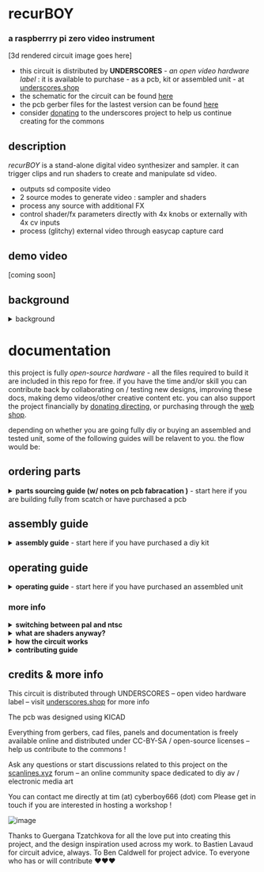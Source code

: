 # recurBOY

### a raspberrry pi zero video instrument

[3d rendered circuit image goes here]

- this circuit is distributed by __UNDERSCORES__ - _an open video hardware label_ : it is available to purchase - as a pcb, kit or assembled unit - at [underscores.shop](https://underscores.shop/_recurboy_/)
- the schematic for the circuit can be found [here](/hardware/schematic.pdf)
- the pcb gerber files for the lastest version can be found [here](/hardware/gerber_latest.zip)
- consider [donating](https://liberapay.com/underscores/) to the underscores project to help us continue creating for the commons

## description

_recurBOY_ is a stand-alone digital video synthesizer and sampler. it can trigger clips and run shaders to create and manipulate sd video. 

- outputs sd composite video
- 2 source modes to generate video : sampler and shaders
- process any source with additional FX
- control shader/fx parameters directly with 4x knobs or externally with 4x cv inputs
- process (glitchy) external video through easycap capture card


## demo video

[coming soon]

## background

<details><summary>background</summary>

recurBOY was originally designed in 2019 by tim & guergana to be built together with others in group workshop soldering sessions - the design is a spinoff from [r_e_c_u_r](https://github.com/cyberboy666/r_e_c_u_r) an existing project tim created and maintains. r_e_c_u_r is simple to assemble but more complex to operate due to its scope and customizablity. recurBOY distills the best parts, aiming to be simpler and more beginner friendly. it uses cheaper parts and runs on a raspberry pi zero which can be a fraction the price of the pi3 used in r_e_c_u_r.


</details>

# documentation

this project is fully _open-source hardware_ - all the files required to build it are included in this repo for free. if you have the time and/or skill you can contribute back by collaborating on / testing new designs, improving these docs, making demo videos/other creative content etc. you can also support the project financially by [donating directing](https://liberapay.com/underscores/), or purchasing through the [web shop](https://underscores.shop).

depending on whether you are going fully diy or buying an assembled and tested unit, some of the following guides will be relavent to you. the flow would be:

## ordering parts

<details><summary><b>parts sourcing guide (w/ notes on pcb fabracation )</b> - start here if you are building fully from scatch or have purchased a pcb</summary>

i try to source all the parts i can from either:
- [tayda](https://www.taydaelectronics.com/) ; cheaper for common parts like resistors etc, also good for mechanical parts like switches and buttons
- [mouser](https://www.mouser.de/) ; has lots more options, speciality video ic's, can sometimes cost more (free shipping on orders over 50euros)
- other ; ocationally there will be parts which will need to be sourced elsewhere - usaully either aliexpress, ebay or amazon etc...

take a look at the [full_bom](/hardware/bom/full_bom.csv) for this project to see where i am sourcing each part from
  

## import into tayda

- go to the [tayda quick order](https://www.taydaelectronics.com/quick-order/) and in bottom corner choose _add from file_
- select the file [tayda_bom.csv](../hardware/bom/tayda_bom.csv) in the BOM folder (you will have to download it first or clone this repo)
- after importing select _add to cart_
- __NOTE:__ the minimum value for resistors is 10, so you may need to modify these values to add to cart (or if they are already modified here you will need to see the  full_bom for actual part QTY) 

- OPTIONAL: it is a good idea to add some dip-ic sockets and 2.54pin headers/sockets to your tayda order if you dont have them around already
  
## import into mouser

- go to [mouser bom tool](https://nz.mouser.com/Bom/) and click _upload spreadsheet_
- select the file [mouser_bom.csv](../hardware/bom/mouser_bom.csv) in this folder (you will have to download it first or clone this repo), then _upload my spreadsheet_ and _next_
- ensure that __Mouser Part Number__ is selected in the dropdown above the first row, then _next_, _process_
- if everything looks correct can now put _add to basket_

# ordering pcbs

you can support this project by buying individual pcbs from the [shop](https://underscores.shop). if you would rather have pcbs fabricated from gerbers directly the file you need is [here](/hardware/gerber_latest.zip) 

- i get my pcbs fabricated from [jlcpcb](https://cart.jlcpcb.com/quote) - 5 is the minumum order per design
- upload the zip file with the `add gerber file` button
- the default settings are mostly fine - set the __PCB Qty__ and __PCB Color__ settings (you can check that the file looks correct with pcb veiwer)
- it may be best to combine orders with other pcbs you want to have fab'd since the shipping can cost more than the items - also orginising group buys is a good way to distribute the extra pcbs /costs 
  
i often use jlcpcb because they are reliable, cheap and give you an option of colours. remember though that the cheapest Chinese fab houses are not always the most ethical or environmently friendly - if you can afford it consider supporting local companies. 

</details>

## assembly guide

<details><summary><b>assembly guide</b> - start here if you have purchased a diy kit</summary>
  

## interactive BOM for build guiding

follow this link to view the [interactive BOM](https://htmlpreview.github.io/?https://github.com/cyberboy666/recurBOY/blob/main/hardware/bom/ibom.html)
  


## general solder advices

- remember to heat pad first (2-3seconds), then add solder, then continue to heat (1-2seconds)

- Checkout the web-comic [soldering is easy](https://mightyohm.com/files/soldercomic/FullSolderComic_EN.pdf) for more soldering advice
  
## specific assembly advice

### Step 1: R1 - R4, D1 - D8
start by placing the resistors and diodes. it is important that the diodes are placed in the correct direction ! for resistors it does not matter.

### Step 2: J8, J6
there are two parts that need to be placed from the bottom. this is so the raspberry pi can be attached underneath. turn the board over and find j8 - the 2x20 pin socket will connect to the pi0 gpio pins. it is very important that these are soldered on straight. next to this is j6 – a double pin socket that will connect to the pi0 tv out.

### Step 3: U1, SW1-5, J9
flip back to the front. now you can solder the ic and buttons. use the ic socket. also try to make sure the 5-way button is straight before soldering all the pins

### Step 4: J5
for screen make sure the included 8x1 pin header is soldered to it first - with short pin end to the screen. then you can solder the screen - with long header pin ends through the recurBOY pcb.

### Step 5: J1-4, J7
next solder the top row of jacks and the RCA connector

### Step 6: RV1 - RV5
now you can solder the potentiometers.

you may need to also solder the 2x20 gpio-header to the raspberry pi and a 1x2 pin-header for the tv-out - then your raspberry pi should slot into the bottom of the pcb.

### flashing image to sd card

you can flash the recurBOY image to a sd card if you didnt get one from me, or to update its firmware.  download [the image here](https://s3.eu-central-1.wasabisys.com/underscores-storage/recurBoyFeb2020.img.gz) and install an image-flashing program like [etcher](https://www.balena.io/etcher/) - select the downloaded zip file and sdcard in the program and let it flash
  


</details>
  
## operating guide
  
<details><summary><b>operating guide</b> - start here if you have purchased an assembled unit</summary>

![image](https://user-images.githubusercontent.com/12017938/192133313-97dffbea-41c0-44d0-b04d-b71c0b3cf532.png)

### NAVIGATION

recurBOY has 2 source modes : `sampler` & `shaders` . pressing the __MODE__
button will cycle through these modes. you can tell which mode is selected by looking at the title and colour of the display.

### CONTENT SELECTION

the _nav_button_ can be pressed UP , DOWN , LEFT, RIGHT and IN. we will not use the IN button for now. pressing UP and DOWN lets you scroll through the list of content - either samples or shaders depending on the MODE. pressing SELECT on a row will start playing it. the playing content will be highlighted on the display and the ▶️ play symbol will display next to the MODE.

pressing the play/pause button will toggle this state. when the content is stopped the ⏹ will be displayed.

to safely turn off recurBOY hold down the play/pause button for 5 seconds. it is not recommended to remove your usb-drive while recurBOY is operating.

### Videos

the content list while in sampler MODE comes from the `~/Videos` folder on the pi's SD card and the `/Videos` folder on top level of an attached usb-drive. any .mp4, .mkv, .avi or .mov file will be shown although it is not guaranteed it will work with the player - we find sd h264 mp4 to be most reliable.

### Shaders

the content list while in the shaders MODE comes from the `~/Shaders` folder on the pi and in the `/Shaders` folder on top level of an attached device.

while the display is in SHADER mode you can use the 4 knobs or CV inputs to manipulate the shader parameters. each shader has 3 parameters mapped to input 0, 1 and 2. input 3 always controls the speed.

![image](https://user-images.githubusercontent.com/12017938/192133386-87cfa086-68dd-4a37-a210-a4cd647a51b1.png)

### Fx

from any source mode (SAMPLER or SHADERS) you can press the RIGHT nav_button to enter FX mode. This mode applies effects or filters to the media that is currently playing. Once you enter FX mode, you can navigate the same way as in SAMPLER or SHADERS with UP, DOWN and start the effect with SELECT. pressing LEFT will return to the previous screen.

these shaders need to be stored at `~/Fx` folder on the pi and `/Fx` folder on top level of attached usb drive. pressing the FX button will toggle the selected effect on and off. this effect will process whichever of the sources is selected.

the 4 knobs / cv inputs will control parameters of the effect when source SHADERS mode is not selected.

</details>

### more info

<details><summary><b>switching between pal and ntsc</b></summary>

- to switch the video format that your recurBOY uses, power down the device and put the sd card into a computer.
- now inside the `boot` partition look for a file called `config.txt`
- open it with any text editor and search for `sdtv_mode`
- here you can switch between `0` for _normal ntsc_ and `2` for _normal pal_
- save the file, safely eject the sd and put it back into the pi
- see [docs](https://www.raspberrypi.com/documentation/computers/config_txt.html#sdtv_mode) here for more settings

</details>

<details><summary><b>what are shaders anyway?</b></summary>
  
shaders are small text files of code that tell a graphics card what to draw. they use a language called glsl to communicate what colour a pixel should be and where. you don't have to understand every line to begin playing around with them.

in recurBOY we use shaders in two places - the SHADERS mode is used for launching shaders that generate video. these shaders take no video inputs. we also use shaders in the FX mode. here we are selecting shaders that process video. these take one video source as input and pass it through the fx shader.

the type of shader recurBOY can play is called GLES. this is the shader language used for embedded systems, including raspberry pi's and mobile phones.

![image](https://user-images.githubusercontent.com/12017938/192133557-cf8bfb17-41c3-4cf0-95d6-7501d25f494f.png)

thanks to [Erogenous Tones](http://erogenous-tones.com/) - a modular synth company who have a
mature and very powerful shader-playing video instrument called STRUCTURE - we now also have a web-based environment for browsing, modifying and creating shaders to perform with.

go to [glsl.erogenous-tones.com](https://glsl.erogenous-tones.com) - if you select any example you will see the code used to create the patch. try changing some of the numbers - modifying the input parameters is especially interesting.

when you are happy with the results select the save as .glsl file. Now copy this file onto your USB in the correct folder - /Shaders and connect to recurBOY

for more information on understanding and writing shaders yourself check out [The Book of Shaders](https://thebookofshaders.com/) by Gonzalez Vivo.
                                                                                                                             
</details>

<details><summary><b>how the circuit works</b></summary>
  
### reading button presses

we can use some of the GPIO pins on the raspberry pi to know when a button is pressed. one side of the button is connected to the pin and the other is connected to ground. on the raspberry pi we tell these pins to pull up. this means they are HIGH by default. when the button is pressed however the circuit connecting the pin to ground is completed and the pin becomes LOW. in the code we ask the state of a GPIO pin and if LOW we know the button is pressed.

![image](https://user-images.githubusercontent.com/12017938/192133647-47b9d445-207e-4996-8ebd-5e2926eca164.png)

### reading continuous inputs

digital pins - HIGH/LOW are good for discrete inputs like button presses which can only be OFF/ON. however we also want to have continuous inputs for example from knobs which can be set to any amount between LOW and HIGH. this kind of input is called analog - the reading is analogous to the voltage on the pin. since raspberry pi has no analog GPIO pins we need to introduce a new part - the MCP3008. this type of ic is called an analog to digital converter or adc for short. it has 8 analog pins which read the voltage applied to them and converts it to digital information. this information can be understood by the raspberry pi's digital pins. in this case using a digital protocol called SPI.

### potentiometers

four of the MCP3008 channels are connected to potentiometers which in this circuit act as voltage dividers. one side of the pot is connected to
+5V and the other to GND. The output is always some voltage between these. after passing through the adc this voltage value between GND and +5V is converted to a number between 0 and 1024

![image](https://user-images.githubusercontent.com/12017938/192133689-cf1db5b2-33bf-43de-b94f-3e4d7d4bf429.png)

### cv inputs

the other four MCP3008 channels are connected to 3.5mm jacks. this allows the voltage to be set by external devices - this kind of interaction between instruments is called Control Voltage or CV each of the CV inputs also use a resistor and two diodes - these are to protect the IC from incoming voltages above +5V or below GND

![image](https://user-images.githubusercontent.com/12017938/192133706-bb532af6-e862-46cb-bf3e-730c6b154864.png)

### display

the raspberry pi also connects to the display screen with GPIO pins - this time the pins are used as outputs, telling the screen which pixels to colour - again the protocol used here is SPI - but we dont need to worry about how exactly this works - there is a python library that is used to describe what the screen should show
                                                                                                                             
</details>

<details><summary><b>contributing guide</b></summary>
  
if you would like to contribute back to these projects in some way but dont know how the best thing (for now) would be to reach out to me directly ( tim@cyberboy666.com or @cyberboy666 on scanlines forum) - i will be happy to help
  
</details>


## credits & more info


This circuit is distributed through UNDERSCORES – open video hardware label – visit [underscores.shop](https://underscores.shop) for more info

The pcb was designed using KICAD

Everything from gerbers, cad files, panels and documentation is freely available online and distributed under CC-BY-SA / open-source licenses – help us contribute to the commons !

Ask any questions or start discussions related to this project on the [scanlines.xyz](https://scanlines.xyz) forum – an online community space dedicated to diy av / electronic media art

You can contact me directly at tim (at) cyberboy666 (dot) com 
Please get in touch if you are interested in hosting a workshop !

![image](https://user-images.githubusercontent.com/12017938/192133285-0cabdc30-9759-4a75-b5f9-2cd4231c50cf.png)


Thanks to Guergana Tzatchkova for all the love put into creating this project, and the design inspiration used across my work. to Bastien Lavaud for circuit advice, always. To Ben Caldwell for project advice. To everyone who has or will contribute ♥♥♥

